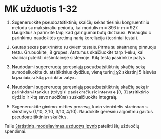 # MK užduotis 1-32

1. Sugeneruokite pseudoatsitiktinių skaičių sekas tiesiniu kongruentiniu
metodu su maksimaliu periodu, kai modulis m = 896 ir m = 927. Daugiklius
a parinkite taip, kad galingumai būtų didžiausi. Prieauglio c parinkimui
naudokitės gretimų narių koreliacija (teoriniai testai).

2. Gautas sekas patikrinkite su dviem testais. Pirma su skaitmenų pirmuoju testu. 
Grupuokite į 8 grupes. Atstumus skaičiuokite tarp 1-uku, kai skaičiai pateikti dešimtainėje sistemoje. 
Kitą testą pasirinkite patys.

3. Naudodami sugeneruotą geresniąją pseudoatsitiktinių skaičių seką sumodeliuokite du atsitiktinius dydžius,
vieną turintį  𝜒2 skirstinį 5 laisvės laipsniais, o kitą parinkite patys.

4. Naudodami sugeneruotą geresniąją pseudoatsitiktinių skaičių seką ir parinkdami tankius (tolygiai pasiskirsčiusio intervale [0, 3] atsitiktinio dydžio ir kitą savo nuožiūra) suskaičiuokite integralą.

5. Sugeneruokite gimimo-mirties procesą, kurio vienintelis stacionarus skirstinys: (1/10, 2/10, 3/10, 4/10). Naudokite geresniu algoritmu gautus pseudoatsitiktinius skaičius.


Faile [Statistinis_modeliavimas_uzduotys.ipynb](https://github.com/dovmar/StatistitinisModeliavimas/blob/main/Statistinis_modeliavimas_uzduotys.ipynb) 
pateikti šių užduočių spendimai.
